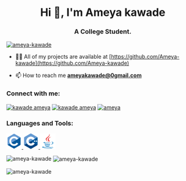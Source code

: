 <h1 align="center">Hi 👋, I'm Ameya kawade</h1>
<h3 align="center">A College Student.</h3>

<p align="left"> <a href="https://github.com/ryo-ma/github-profile-trophy"><img src="https://github-profile-trophy.vercel.app/?username=ameya-kawade" alt="ameya-kawade" /></a> </p>

- 👨‍💻 All of my projects are available at [https://github.com/Ameya-kawade](https://github.com/Ameya-kawade)

- 📫 How to reach me **ameyakawade@0gmail.com**

<h3 align="left">Connect with me:</h3>
<p align="left">
<a href="https://linkedin.com/in/kawade ameya" target="blank"><img align="center" src="https://raw.githubusercontent.com/rahuldkjain/github-profile-readme-generator/master/src/images/icons/Social/linked-in-alt.svg" alt="kawade ameya" height="30" width="40" /></a>
<a href="https://www.hackerrank.com/kawade ameya" target="blank"><img align="center" src="https://raw.githubusercontent.com/rahuldkjain/github-profile-readme-generator/master/src/images/icons/Social/hackerrank.svg" alt="kawade ameya" height="30" width="40" /></a>
<a href="https://www.leetcode.com/ameya" target="blank"><img align="center" src="https://raw.githubusercontent.com/rahuldkjain/github-profile-readme-generator/master/src/images/icons/Social/leet-code.svg" alt="ameya" height="30" width="40" /></a>
</p>

<h3 align="left">Languages and Tools:</h3>
<p align="left"> <a href="https://www.cprogramming.com/" target="_blank" rel="noreferrer"> <img src="https://raw.githubusercontent.com/devicons/devicon/master/icons/c/c-original.svg" alt="c" width="40" height="40"/> </a> <a href="https://www.w3schools.com/cpp/" target="_blank" rel="noreferrer"> <img src="https://raw.githubusercontent.com/devicons/devicon/master/icons/cplusplus/cplusplus-original.svg" alt="cplusplus" width="40" height="40"/> </a> <a href="https://www.java.com" target="_blank" rel="noreferrer"> <img src="https://raw.githubusercontent.com/devicons/devicon/master/icons/java/java-original.svg" alt="java" width="40" height="40"/> </a> </p>

<p><img align="left" src="https://github-readme-stats.vercel.app/api/top-langs?username=ameya-kawade&show_icons=true&locale=en&layout=compact" alt="ameya-kawade" /></p>

<p>&nbsp;<img align="center" src="https://github-readme-stats.vercel.app/api?username=ameya-kawade&show_icons=true&locale=en" alt="ameya-kawade" /></p>

<p><img align="center" src="https://github-readme-streak-stats.herokuapp.com/?user=ameya-kawade&" alt="ameya-kawade" /></p>
